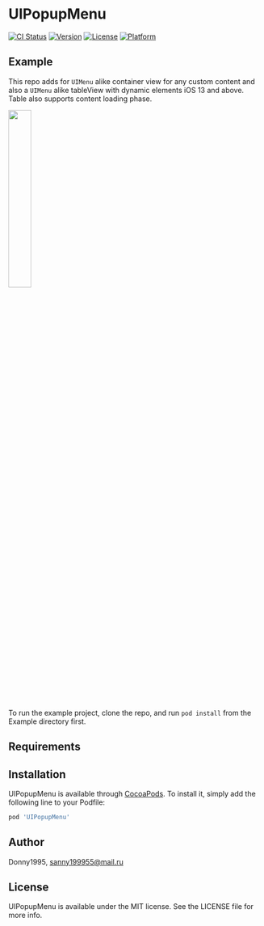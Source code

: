 # UIPopupMenu

[![CI Status](https://img.shields.io/travis/Donny1995/UIPopupMenu.svg?style=flat)](https://travis-ci.org/Donny1995/UIPopupMenu)
[![Version](https://img.shields.io/cocoapods/v/UIPopupMenu.svg?style=flat)](https://cocoapods.org/pods/UIPopupMenu)
[![License](https://img.shields.io/cocoapods/l/UIPopupMenu.svg?style=flat)](https://cocoapods.org/pods/UIPopupMenu)
[![Platform](https://img.shields.io/cocoapods/p/UIPopupMenu.svg?style=flat)](https://cocoapods.org/pods/UIPopupMenu)

## Example
This repo adds for `UIMenu` alike container view for any custom content and also a `UIMenu` alike tableView with dynamic elements iOS 13 and above. Table also supports content loading phase. 

<img src="https://user-images.githubusercontent.com/16597953/232462466-3eba926b-8c6b-49a8-9a0f-85efbd269d24.png" width=30% height=30%>

To run the example project, clone the repo, and run `pod install` from the Example directory first.

## Requirements

## Installation

UIPopupMenu is available through [CocoaPods](https://cocoapods.org). To install
it, simply add the following line to your Podfile:

```ruby
pod 'UIPopupMenu'
```

## Author

Donny1995, sanny199955@mail.ru

## License

UIPopupMenu is available under the MIT license. See the LICENSE file for more info.
